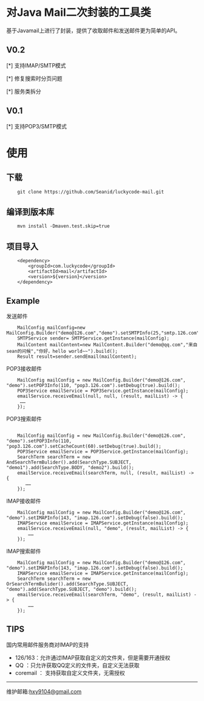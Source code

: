 # 对Java Mail二次封装的工具类
基于Javamail上进行了封装，提供了收取邮件和发送邮件更为简单的API。

## V0.2
[*] 支持IMAP/SMTP模式

[*] 修复搜索时分页问题

[*] 服务类拆分

## V0.1

[*] 支持POP3/SMTP模式


# 使用

## 下载

```
    git clone https://github.com/Seanid/luckycode-mail.git
```

## 编译到版本库

```
    mvn install -Dmaven.test.skip=true
```


## 项目导入

```
    <dependency>
        <groupId>com.luckycode</groupId>
        <artifactId>mail</artifactId>
        <version>${version}</version>
    </dependency>
```


## Example

发送邮件
```
    MailConfig mailConfig=new MailConfig.Builder("demo@126.com","demo").setSMTPInfo(25,"smtp.126.com").setDebug(true).build();
    SMTPService sender= SMTPService.getInstance(mailConfig);
    MailContent mailContent=new MailContent.Builder("demo@qq.com","来自sean的问候","你好，hello world~~").build();
    Result result=sender.sendEmail(mailContent);
```

POP3接收邮件

```
    MailConfig mailConfig = new MailConfig.Builder("demo@126.com", "demo").setPOP3Info(110, "pop3.126.com").setDebug(true).build();
    POP3Service emailService = POP3Service.getInstance(mailConfig);
    emailService.receiveEmail(null, null, (result, mailList) -> {
     ……
    });
```

POP3搜索邮件

```

    MailConfig mailConfig = new MailConfig.Builder("demo@126.com", "demo").setPOP3Info(110, "pop3.126.com").setCacheCount(60).setDebug(true).build();
    POP3Service emailService = POP3Service.getInstance(mailConfig);
    SearchTerm searchTerm = new AndSearchTermBulider().add(SearchType.SUBJECT, "demo1").add(SearchType.BODY, "demo2").build();
    emailService.receiveEmail(searchTerm, null, (result, mailList) -> {
       ……
    });

```

IMAP接收邮件

```
    MailConfig mailConfig = new MailConfig.Builder("demo@126.com", "demo").setIMAPInfo(143, "imap.126.com").setDebug(false).build();
    IMAPService emailService = IMAPService.getInstance(mailConfig);
    emailService.receiveEmail(null, "demo", (result, mailList) -> {
        ……
    });
```

IMAP搜索邮件

```
    MailConfig mailConfig = new MailConfig.Builder("demo@126.com", "demo").setIMAPInfo(143, "imap.126.com").setDebug(false).build();
    IMAPService emailService = IMAPService.getInstance(mailConfig);
    SearchTerm searchTerm = new OrSearchTermBulider().add(SearchType.SUBJECT, "demo").add(SearchType.SUBJECT, "demo").build();
    emailService.receiveEmail(searchTerm, "demo", (result, mailList) -> {
        ……
    });
```


## TIPS

国内常用邮件服务商对IMAP的支持
* 126/163：允许通过IMAP获取自定义的文件夹，但是需要开通授权
* QQ ：只允许获取QQ定义的文件夹，自定义无法获取
* coremail ： 支持获取自定义文件夹，无需授权


---

维护邮箱:hxy9104@gmail.com

